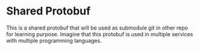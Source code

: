 # Shared Protobuf

This is a shared protobuf that will be used as submodule git in other repo for learning purpose. Imagine that this protobuf is used in multiple services with multiple programming languages.
